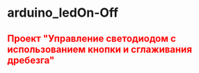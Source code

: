 # arduino_ledOn-Off
<font color="red">Проект "Управление светодиодом с использованием кнопки и сглаживания дребезга"</font>
---
